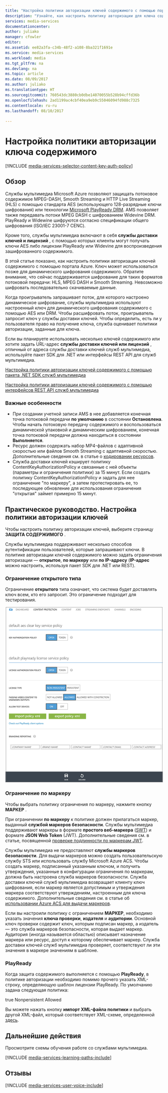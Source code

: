 ```yaml
---
title: "Настройка политики авторизации ключей содержимого с помощью портала Azure | Документация Майкрософт"
description: "Узнайте, как настроить политику авторизации для ключа содержимого."
services: media-services
documentationcenter: 
author: juliako
manager: cfowler
editor: 
ms.assetid: ee82a3fa-c34b-48f2-a108-8ba321f1691e
ms.service: media-services
ms.workload: media
ms.tgt_pltfrm: na
ms.devlang: na
ms.topic: article
ms.date: 08/09/2017
ms.author: juliako
ms.translationtype: HT
ms.sourcegitcommit: 760543dc3880cb0dbe14070055b528b94cffd36b
ms.openlocfilehash: 2ad1199ac4cbf40ea9eb9c55046094fd988c7325
ms.contentlocale: ru-ru
ms.lasthandoff: 08/10/2017

---
```

# <a name="configure-content-key-authorization-policy"></a>Настройка политики авторизации ключа содержимого
[!INCLUDE [media-services-selector-content-key-auth-policy](../../includes/media-services-selector-content-key-auth-policy.md)]

## <a name="overview"></a>Обзор
Службы мультимедиа Microsoft Azure позволяют защищать потоковое содержимое MPEG-DASH, Smooth Streaming и HTTP Live Streaming (HLS) с помощью стандарта AES (использующего 128-разрядные ключи шифрования) или технологии [Microsoft PlayReady DRM](https://www.microsoft.com/playready/overview/). AMS позволяет также передавать потоки MPEG DASH с шифрованием Widevine DRM. PlayReady и Widewine шифруются согласно спецификации общего шифрования (ISO/IEC 23001-7 CENC).

Кроме того, службы мультимедиа включают в себя **службы доставки ключей и лицензий** , с помощью которых клиенты могут получать ключи AES либо лицензии PlayReady или Widevine для воспроизведения зашифрованного содержимого.

В этой статье показано, как настроить политики авторизации ключей содержимого с помощью портала Azure. Ключ может использоваться позже для динамического шифрования содержимого. Обратите внимание, что сейчас поддерживается шифрование для таких форматов потоковой передачи: HLS, MPEG DASH и Smooth Streaming. Невозможно шифровать последовательно скачиваемые данные.

Когда проигрыватель запрашивает поток, для которого настроено динамическое шифрование, службы мультимедиа используют настроенный ключ для динамического шифрования содержимого с помощью AES или DRM. Чтобы расшифровать поток, проигрыватель запросит ключ у службы доставки ключей. Чтобы определить, есть ли у пользователя право на получение ключа, служба оценивает политики авторизации, заданные для ключа.

Если вы планируете использовать несколько ключей содержимого или хотите задать URL-адрес **службы доставки ключей или лицензий** , отличный от адреса службы доставки ключей служб мультимедиа, используйте пакет SDK для .NET или интерфейсы REST API для служб мультимедиа.

[Настройка политики авторизации ключей содержимого с помощью пакета .NET SDK служб мультимедиа](media-services-dotnet-configure-content-key-auth-policy.md)

[Настройка политики авторизации ключей содержимого с помощью интерфейсов REST API служб мультимедиа](media-services-rest-configure-content-key-auth-policy.md)

### <a name="some-considerations-apply"></a>Важные особенности
* При создании учетной записи AMS в нее добавляется конечная точка потоковой передачи **по умолчанию** в состоянии **Остановлена**. Чтобы начать потоковую передачу содержимого и воспользоваться динамической упаковкой и динамическим шифрованием, конечная точка потоковой передачи должна находиться в состоянии **Выполняется**. 
* Ресурс должен содержать набор MP4-файлов с адаптивной скоростью или файлов Smooth Streaming с адаптивной скоростью. Дополнительные сведения см. в статье о [кодировании ресурсов](media-services-encode-asset.md).
* Служба доставки ключей кэширует политику ContentKeyAuthorizationPolicy и связанные с ней объекты (параметры и ограничения политики) за 15 минут.  Если создать политику ContentKeyAuthorizationPolicy и задать для нее ограничение "по маркеру", а затем протестировать ее, то последующее обновление для использования ограничения "открытая" займет примерно 15 минут.

## <a name="how-to-configure-the-key-authorization-policy"></a>Практическое руководство. Настройка политики авторизации ключей
Чтобы настроить политику авторизации ключей, выберите страницу **ЗАЩИТА СОДЕРЖИМОГО** .

Службы мультимедиа поддерживают несколько способов аутентификации пользователей, которые запрашивают ключи. В политике авторизации ключей содержимого можно задать ограничения авторизации — **открытое**, **по маркеру** или **по IP-адресу** (**IP-адрес** можно настроить, используя пакет SDK для .NET или REST).

### <a name="open-restriction"></a>Ограничение открытого типа
Ограничение **открытого** типа означает, что система будет доставлять ключ всем, кто его запросит. Это ограничение подходит для тестирования.

![OpenPolicy][open_policy]

### <a name="token-restriction"></a>Ограничение по маркеру
Чтобы выбрать политику ограничения по маркеру, нажмите кнопку **МАРКЕР** .

При ограничении **по маркеру** к политике должен прилагаться маркер, выданный **службой маркеров безопасности**. Службы мультимедиа поддерживают маркеры в формате **простого веб-маркера** ([SWT](https://msdn.microsoft.com/library/gg185950.aspx#BKMK_2)) и формате **JSON Web Token** (JWT). Дополнительные сведения см. в статье, посвященной [проверке подлинности по маркерам JWT](http://www.gtrifonov.com/2015/01/03/jwt-token-authentication-in-azure-media-services-and-dynamic-encryption/).

Службы мультимедиа не предоставляют **службы маркеров безопасности**. Для выдачи маркеров можно создать пользовательскую службу STS или использовать службу Microsoft Azure ACS. Чтобы создать маркер, подписанный указанным ключом, и получить утверждения, указанные в конфигурации ограничения по маркерам, должна быть настроена служба маркеров безопасности. Служба доставки ключей служб мультимедиа возвращает клиенту ключ шифрования, если маркер является допустимым и утверждения маркера соответствуют утверждениям, настроенным для ключа содержимого. Дополнительные сведения см. в статье об [использовании Azure ACS для выдачи маркеров](http://mingfeiy.com/acs-with-key-services).

Если вы настроили политику с ограничением **МАРКЕР**, необходимо указать значения **ключа проверки**, **издателя** и **аудитории**. Основной ключ проверки содержит ключ, которым подписан маркер, а издатель — это служба маркеров безопасности, которая выдает маркер. Аудитория (иногда называется областью) описывает назначение маркера или ресурс, доступ к которому обеспечивает маркер. Служба доставки ключей служб мультимедиа проверяет, соответствуют ли эти значения в маркере значениям в шаблоне.

### <a name="playready"></a>PlayReady
Когда защита содержимого выполняется с помощью **PlayReady**, в политике авторизации необходимо помимо прочего указать XML-строку, определяющую шаблон лицензии PlayReady. По умолчанию задана следующая политика:

<PlayReadyLicenseResponseTemplate xmlns:i="http://www.w3.org/2001/XMLSchema-instance" xmlns="http://schemas.microsoft.com/Azure/MediaServices/KeyDelivery/PlayReadyTemplate/v1"> <LicenseTemplates> <PlayReadyLicenseTemplate><AllowTestDevices>true</AllowTestDevices> <ContentKey i:type="ContentEncryptionKeyFromHeader" /> <LicenseType>Nonpersistent</LicenseType> <PlayRight> <AllowPassingVideoContentToUnknownOutput>Allowed</AllowPassingVideoContentToUnknownOutput> </PlayRight> </PlayReadyLicenseTemplate> </LicenseTemplates> </PlayReadyLicenseResponseTemplate>

Вы можете нажать кнопку **импорт XML-файла политики** и выбрать другой XML-файл, который соответствует XML-схеме, определенной [здесь](media-services-playready-license-template-overview.md).

## <a name="next-step"></a>Дальнейшие действия
Просмотрите схемы обучения работе со службами мультимедиа.

[!INCLUDE [media-services-learning-paths-include](../../includes/media-services-learning-paths-include.md)]

## <a name="provide-feedback"></a>Отзывы
[!INCLUDE [media-services-user-voice-include](../../includes/media-services-user-voice-include.md)]

[open_policy]: ./media/media-services-portal-configure-content-key-auth-policy/media-services-protect-content-with-open-restriction.png
[token_policy]: ./media/media-services-key-authorization-policy/media-services-protect-content-with-token-restriction.png


